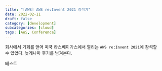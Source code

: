 ```yaml
---
title: "[AWS] AWS re:Invent 2021 참석기"
date: 2022-02-11
draft: false
category: [development]
subcategories: [cloud]
tags: [AWS, Conference]
---
```


회사에서 기회를 얻어 미국 라스베이가스에서 열리는 `AWS re:Invent 2021`에 참석할 수 있었다. 늦게나마 후기를 남겨본다.  

<!--more-->

테스트